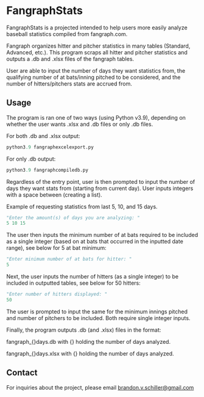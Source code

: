 # FangraphStats

FangraphStats is a projected intended to help users more easily analyze baseball statistics compiled from fangraph.com.

Fangraph organizes hitter and pitcher statistics in many tables (Standard, Advanced, etc.). This program scraps all hitter and pitcher statistics and outputs a .db and .xlsx files of the fangraph tables.

User are able to input the number of days they want statistics from, the qualifying number of at bats/inning pitched to be considered, and the number of hitters/pitchers stats are accrued from.

## Usage

The program is ran one of two ways (using Python v3.9), depending on whether the user wants .xlsx and .db files or only .db files.

For both .db and .xlsx output:

```python
python3.9 fangraphexcelexport.py
```

For only .db output:

```python
python3.9 fangraphcompiledb.py
```

Regardless of the entry point, user is then prompted to input the number of days they want stats from (starting from current day). User inputs integers with a space between (creating a list).

Example of requesting statistics from last 5, 10, and 15 days.

```python
"Enter the amount(s) of days you are analyzing: "
5 10 15
```

The user then inputs the minimum number of at bats required to be included as a single integer (based on at bats that occurred in the inputted date range), see below for 5 at bat minimum:

```python
"Enter minimum number of at bats for hitter: "
5 
```

Next, the user inputs the number of hitters (as a single integer) to be included in outputted tables, see below for 50 hitters:

```python
"Enter number of hitters displayed: "
50 
```

The user is prompted to input the same for the minimum innings pitched and number of pitchers to be included. Both require single integer inputs.

Finally, the program outputs .db (and .xlsx) files in the format:

fangraph_{}days.db with {} holding the number of days analyzed.

fangraph_{}days.xlsx with {} holding the number of days analyzed.

## Contact
For inquiries about the project, please email brandon.v.schiller@gmail.com